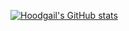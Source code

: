 [![Hoodgail's GitHub stats](https://github-readme-stats.vercel.app/api?username=hoodgail)](https://github.com/hoodgail)
